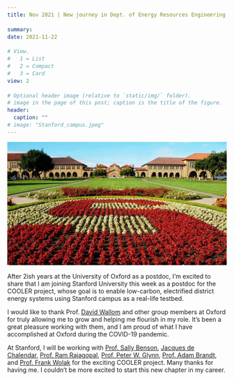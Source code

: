 ```yaml
---
title: Nov 2021 | New journey in Dept. of Energy Resources Engineering at Stanford University!

summary: 
date: 2021-11-22

# View.
#   1 = List
#   2 = Compact
#   3 = Card
view: 2

# Optional header image (relative to `static/img/` folder).
# image in the page of this post; caption is the title of the figure.
header:
  caption: ""   
# image: "Stanford_campus.jpeg"   
---
```


![stanford campus](Stanford_campus.jpeg)

After 2ish years at the University of Oxford as a postdoc, I’m excited to share that I am joining Stanford University this week as a postdoc for the COOLER project, whose goal is to enable low-carbon, electrified district energy systems using Stanford campus as a real-life testbed.

I would like to thank Prof. [David Wallom](https://eng.ox.ac.uk/people/david-wallom/) and other group members at Oxford for truly allowing me to grow and helping me flourish in my role. It’s been a great pleasure working with them, and I am proud of what I have accomplished at Oxford during the COVID-19 pandemic.

At Stanford, I will be working with [Prof. Sally Benson](https://profiles.stanford.edu/sally-benson), [Jacques de Chalendar](https://profiles.stanford.edu/jacques-de-chalendar?tab=bio), [Prof. Ram Rajagopal](https://profiles.stanford.edu/ram-rajagopal), [Prof. Peter W. Glynn](https://profiles.stanford.edu/peter-glynn), [Prof. Adam Brandt](https://profiles.stanford.edu/adam-brandt), and [Prof. Frank Wolak](https://profiles.stanford.edu/frank-wolak) for the exciting COOLER project. Many thanks for having me. I couldn’t be more excited to start this new chapter in my career.



